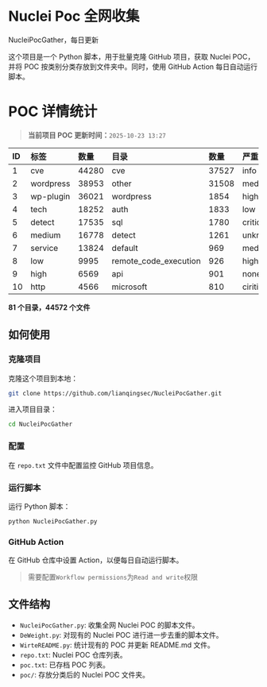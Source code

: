 # Nuclei Poc 全网收集
NucleiPocGather，每日更新

这个项目是一个 Python 脚本，用于批量克隆 GitHub 项目，获取 Nuclei POC，并将 POC 按类别分类存放到文件夹中。同时，使用 GitHub Action 每日自动运行脚本。
# POC 详情统计

> **当前项目 POC 更新时间：**`2025-10-23 13:27`

| ID | 标签      | 数量 | 目录       | 数量 | 严重性   | 数量 |
|:---| :-------- | :--- | :--------- | :--- | :------- | :--- |
| 1 | cve | 44280 | cve | 37527 | info | 25285 |
| 2 | wordpress | 38953 | other | 31508 | medium | 24487 |
| 3 | wp-plugin | 36021 | wordpress | 1854 | high | 15272 |
| 4 | tech | 18252 | auth | 1833 | low | 11571 |
| 5 | detect | 17535 | sql | 1780 | critical | 8665 |
| 6 | medium | 16778 | detect | 1261 | unknown | 128 |
| 7 | service | 13824 | default | 969 | meduim | 4 |
| 8 | low | 9995 | remote_code_execution | 926 | hight | 3 |
| 9 | high | 6569 | api | 901 | none | 1 |
| 10 | http | 4566 | microsoft | 810 | ciritical | 1 |

**81 个目录，44572 个文件**
## 如何使用

### 克隆项目

克隆这个项目到本地：

```bash
git clone https://github.com/lianqingsec/NucleiPocGather.git
```

进入项目目录：

```bash
cd NucleiPocGather
```

### 配置

在 `repo.txt` 文件中配置监控 GitHub 项目信息。

### 运行脚本

运行 Python 脚本：

```bash
python NucleiPocGather.py
```

### GitHub Action

在 GitHub 仓库中设置 Action，以便每日自动运行脚本。

> 需要配置`Workflow permissions`为`Read and write`权限

## 文件结构

- `NucleiPocGather.py`: 收集全网 Nuclei POC 的脚本文件。
- `DeWeight.py`: 对现有的 Nuclei POC 进行进一步去重的脚本文件。
- `WirteREADME.py`: 统计现有的 POC 并更新 README.md 文件。
- `repo.txt`: Nuclei POC 仓库列表。
- `poc.txt`: 已存档 POC 列表。
- `poc/`: 存放分类后的 Nuclei POC 文件夹。


